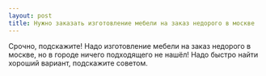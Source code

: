 ```yaml
---
layout: post 
title: Нужно заказать изготовление мебели на заказ недорого в москве 
--- 
```

Срочно, подскажите! Надо изготовление мебели на заказ недорого в москве, но в городе ничего подходящего не нашёл! Надо быстро найти хороший вариант, подскажите советом.